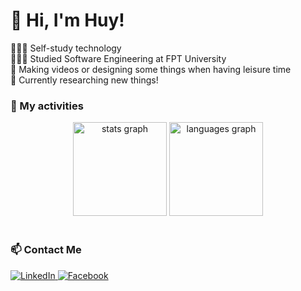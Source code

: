 # 👋 Hi, I'm Huy!

👩🏻‍💻 Self-study technology<br/>
👩🏻‍🎓 Studied Software Engineering at FPT University<br/>
🎨 Making videos or designing some things when having leisure time<br/>
💭 Currently researching new things!<br/>

### 🤔 My activities

<div align="center">
<img src="https://github-readme-stats.vercel.app/api?username=MaxH2k3&hide_title=false&hide_rank=false&show_icons=true&include_all_commits=true&count_private=true&disable_animations=false&theme=dracula&locale=en&hide_border=false" height="150" alt="stats graph" />
<img src="https://github-readme-stats.vercel.app/api/top-langs?username=MaxH2K3&locale=en&hide_title=false&layout=compact&card_width=320&langs_count=5&theme=dracula&hide_border=false" height="150" alt="languages graph"  />
</div>
<br/>


### 📫 Contact Me

<div display="flex">
  <a href="https://www.linkedin.com/in/lehuy93/">
    <img src="https://img.shields.io/badge/linkedin-%230077B5.svg?style=for-the-badge&logo=linkedin&logoColor=white" alt="LinkedIn"/>
  </a>
  <a href="https://www.facebook.com/TTL.Huy119/">
    <img src="https://img.shields.io/badge/Facebook-ffffff?style=for-the-badge&logo=facebook&logoColor=blue" alt="Facebook"/>
  </a>
</div>

